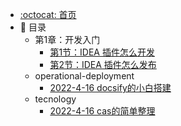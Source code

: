 - [:octocat: 首页](/README)
- :memo: 目录
   - 第1章：开发入门
        - [第1节：IDEA 插件怎么开发](/md/idea-plugin/2021-08-27-技术调研IDEA插件怎么开发.md)
       - [第2节：IDEA 插件怎么发布](/md/idea-plugin/2021-08-29-技术实践IDEA插件怎么发布.md)
   - operational-deployment
       - [2022-4-16 docsify的小白搭建](/md/operational-deployment/运维部署.md)
   - tecnology
       - [2022-4-16 cas的简单整理](/md/tecnology/CAS简单概念.md)

